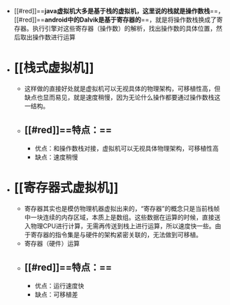 - [[#red]]==**java虚拟机大多是基于栈的虚拟机，这里说的栈就是操作数栈**==，[[#red]]==**android中的Dalvik是基于寄存器的**==，就是将操作数栈换成了寄存器。执行引擎对这些寄存器（操作数）的解析，找出操作数的具体位置，然后取出操作数进行运算
- # [[栈式虚拟机]]
	- 这样做的直接好处就是虚拟机可以无视具体的物理架构，可移植性高，但缺点也显而易见，就是速度稍慢，因为无论什么操作都要通过操作数栈这一结构。
	- ## [[#red]]==**特点：**==
		- 优点：和操作数栈对接，虚拟机可以无视具体物理架构，可移植性高
		- 缺点：速度稍慢
- # [[寄存器式虚拟机]]
	- 寄存器其实也是模仿物理机器虚拟出来的，“寄存器”的概念只是当前栈帧中一块连续的内存区域，本质上是数组。这些数据在运算的时候，直接送入物理CPU进行计算，无需再传送到栈上进行运算，所以速度快一些。由于寄存器的指令集是与硬件的架构紧密关联的，无法做到可移植。
	- 寄存器（硬件）运算
	- ## [[#red]]==**特点：**==
		- 优点：运行速度快
		- 缺点：可移植差